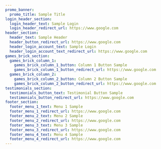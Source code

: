 ```yaml
---
promo_banner:
  promo_title: Sample Title
login_header_section:
  login_header_text: Sample Login
  login_header_redirect_url: https://www.google.com
header_section:
  header_text: Sample Header
  header_button_redirect_url: https://www.google.com
  header_login_account_text: Sample Login
  header_login_account_text_redirect_url: https://www.google.com
games_brick_section:
  games_brick_column_1:
    games_brick_column_1_button: Column 1 Button Sample
    games_brick_column_1_button_redirect_url: https://www.google.com
  games_brick_column_2:
    games_brick_column_2_button: Column 2 Button Sample
    games_brick_column_2_button_redirect_url: https://www.google.com
testimonials_section:
  testimonials_button_text: Testimonial Button Sample
  testimonials_button_redirect_url: https://www.google.com
footer_section:
  footer_menu_1_text: Menu 1 Sample
  footer_menu_1_redirect_url: https://www.google.com
  footer_menu_2_text: Menu 2 Sample
  footer_menu_2_redirect_url: https://www.google.com
  footer_menu_3_text: Menu 3 Sample
  footer_menu_3_redirect_url: https://www.google.com
  footer_menu_4_text: Menu 4 Sample
  footer_menu_4_redirect_url: https://www.google.com
---
```

